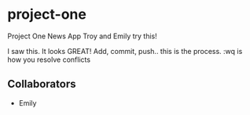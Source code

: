 # project-one
Project One News App
Troy and Emily try this!


I saw this. It looks GREAT!
Add, commit, push.. this is the process. :wq is how you resolve conflicts

## Collaborators
- Emily
